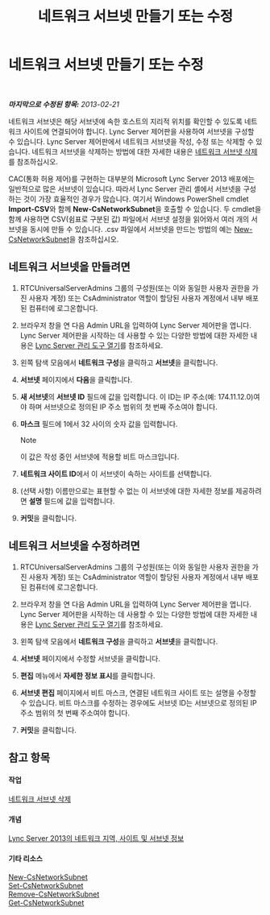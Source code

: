 ﻿---
title: 네트워크 서브넷 만들기 또는 수정
TOCTitle: 네트워크 서브넷 만들기 또는 수정
ms:assetid: 1ba8c4e3-fbc7-4758-88ac-d651fef17bed
ms:mtpsurl: https://technet.microsoft.com/ko-kr/library/Gg520957(v=OCS.15)
ms:contentKeyID: 49302971
ms.date: 08/10/2015
mtps_version: v=OCS.15
ms.translationtype: HT
---

# 네트워크 서브넷 만들기 또는 수정

 

_**마지막으로 수정된 항목:** 2013-02-21_

네트워크 서브넷은 해당 서브넷에 속한 호스트의 지리적 위치를 확인할 수 있도록 네트워크 사이트에 연결되어야 합니다. Lync Server 제어판을 사용하여 서브넷을 구성할 수 있습니다. Lync Server 제어판에서 네트워크 서브넷을 작성, 수정 또는 삭제할 수 있습니다. 네트워크 서브넷을 삭제하는 방법에 대한 자세한 내용은 [네트워크 서브넷 삭제](lync-server-2013-deleting-network-subnets.md)를 참조하십시오.

CAC(통화 허용 제어)를 구현하는 대부분의 Microsoft Lync Server 2013 배포에는 일반적으로 많은 서브넷이 있습니다. 따라서 Lync Server 관리 셸에서 서브넷을 구성하는 것이 가장 효율적인 경우가 많습니다. 여기서 Windows PowerShell cmdlet **Import-CSV**와 함께 **New-CsNetworkSubnet**을 호출할 수 있습니다. 두 cmdlet을 함께 사용하면 CSV(쉼표로 구분된 값) 파일에서 서브넷 설정을 읽어와서 여러 개의 서브넷을 동시에 만들 수 있습니다. .csv 파일에서 서브넷을 만드는 방법의 예는 [New-CsNetworkSubnet](new-csnetworksubnet.md)을 참조하십시오.

## 네트워크 서브넷을 만들려면

1.  RTCUniversalServerAdmins 그룹의 구성원(또는 이와 동일한 사용자 권한을 가진 사용자 계정) 또는 CsAdministrator 역할이 할당된 사용자 계정에서 내부 배포된 컴퓨터에 로그온합니다.

2.  브라우저 창을 연 다음 Admin URL을 입력하여 Lync Server 제어판을 엽니다. Lync Server 제어판을 시작하는 데 사용할 수 있는 다양한 방법에 대한 자세한 내용은 [Lync Server 관리 도구 열기](lync-server-2013-open-lync-server-administrative-tools.md)를 참조하세요.

3.  왼쪽 탐색 모음에서 **네트워크 구성**을 클릭하고 **서브넷**을 클릭합니다.

4.  **서브넷** 페이지에서 **다음**을 클릭합니다.

5.  **새 서브넷**의 **서브넷 ID** 필드에 값을 입력합니다. 이 ID는 IP 주소(예: 174.11.12.0)여야 하며 서브넷으로 정의된 IP 주소 범위의 첫 번째 주소여야 합니다.

6.  **마스크** 필드에 1에서 32 사이의 숫자 값을 입력합니다.
    

    > [!NOTE]
    > 이 값은 작성 중인 서브넷에 적용할 비트 마스크입니다.



7.  **네트워크 사이트 ID**에서 이 서브넷이 속하는 사이트를 선택합니다.

8.  (선택 사항) 이름만으로는 표현할 수 없는 이 서브넷에 대한 자세한 정보를 제공하려면 **설명** 필드에 값을 입력합니다.

9.  **커밋**을 클릭합니다.

## 네트워크 서브넷을 수정하려면

1.  RTCUniversalServerAdmins 그룹의 구성원(또는 이와 동일한 사용자 권한을 가진 사용자 계정) 또는 CsAdministrator 역할이 할당된 사용자 계정에서 내부 배포된 컴퓨터에 로그온합니다.

2.  브라우저 창을 연 다음 Admin URL을 입력하여 Lync Server 제어판을 엽니다. Lync Server 제어판을 시작하는 데 사용할 수 있는 다양한 방법에 대한 자세한 내용은 [Lync Server 관리 도구 열기](lync-server-2013-open-lync-server-administrative-tools.md)를 참조하세요.

3.  왼쪽 탐색 모음에서 **네트워크 구성**을 클릭하고 **서브넷**을 클릭합니다.

4.  **서브넷** 페이지에서 수정할 서브넷을 클릭합니다.

5.  **편집** 메뉴에서 **자세한 정보 표시**를 클릭합니다.

6.  **서브넷 편집** 페이지에서 비트 마스크, 연결된 네트워크 사이트 또는 설명을 수정할 수 있습니다. 비트 마스크를 수정하는 경우에도 서브넷 ID는 서브넷으로 정의된 IP 주소 범위의 첫 번째 주소여야 합니다.

7.  **커밋**을 클릭합니다.

## 참고 항목

#### 작업

[네트워크 서브넷 삭제](lync-server-2013-deleting-network-subnets.md)  

#### 개념

[Lync Server 2013의 네트워크 지역, 사이트 및 서브넷 정보](lync-server-2013-about-network-regions-sites-and-subnets.md)  

#### 기타 리소스

[New-CsNetworkSubnet](new-csnetworksubnet.md)  
[Set-CsNetworkSubnet](set-csnetworksubnet.md)  
[Remove-CsNetworkSubnet](remove-csnetworksubnet.md)  
[Get-CsNetworkSubnet](get-csnetworksubnet.md)

